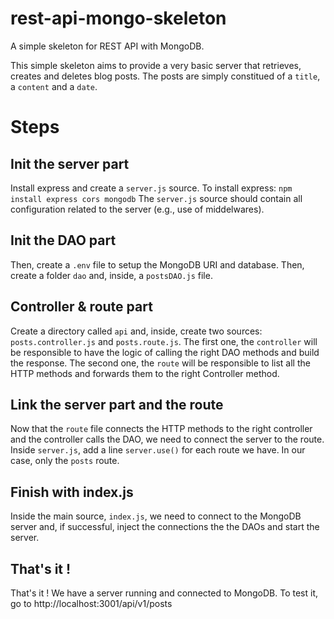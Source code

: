 # rest-api-mongo-skeleton
A simple skeleton for REST API with MongoDB.

This simple skeleton aims to provide a very basic server that retrieves, creates and deletes blog posts. The posts are simply constitued of a `title`, a `content` and a `date`.


# Steps 

## Init the server part

Install express and create a `server.js` source. To install express: 
`npm install express cors mongodb`
The `server.js` source should contain all configuration related to the server (e.g., use of middelwares).

## Init the DAO part

Then, create a `.env` file to setup the MongoDB URI and database.
Then, create a folder `dao` and, inside, a `postsDAO.js` file. 

## Controller & route part

Create a directory called `api` and, inside, create two sources: `posts.controller.js` and `posts.route.js`.
The first one, the `controller` will be responsible to have the logic of calling the right DAO methods and build the response. 
The second one, the `route` will be responsible to list all the HTTP methods and forwards them to the right Controller method. 

## Link the server part and the route

Now that the `route` file connects the HTTP methods to the right controller and the controller calls the DAO, we need to connect the server to the route. 
Inside `server.js`, add a line `server.use()` for each route we have. In our case, only the `posts` route. 

## Finish with index.js

Inside the main source, `index.js`, we need to connect to the MongoDB server and, if successful, inject the connections the the DAOs and start the server. 

## That's it !

That's it ! We have a server running and connected to MongoDB. 
To test it, go to http://localhost:3001/api/v1/posts